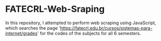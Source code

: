 # FATECRL-Web-Sraping
In this repository, I attempted to perform web scraping using JavaScript, which searches the page 'https://fatecrl.edu.br/cursos/sistemas-para-internet/grades' for the codes of the subjects for all 6 semesters.
